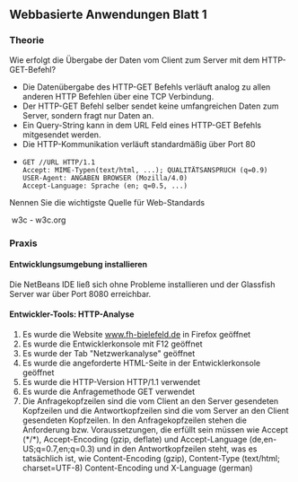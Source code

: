 ## Webbasierte Anwendungen Blatt 1



### Theorie

Wie erfolgt die Übergabe der Daten vom Client zum Server mit dem HTTP-GET-Befehl?

- Die Datenübergabe des HTTP-GET Befehls verläuft analog zu allen anderen HTTP Befehlen über eine TCP Verbindung.
- Der HTTP-GET Befehl selber sendet keine umfangreichen Daten zum Server, sondern fragt nur Daten an.
- Ein Query-String kann in dem URL Feld eines HTTP-GET Befehls mitgesendet werden.
- Die HTTP-Kommunikation verläuft standardmäßig über Port 80
- ```http
  GET //URL HTTP/1.1
  Accept: MIME-Typen(text/html, ...); QUALITÄTSANSPRUCH (q=0.9)
  USER-Agent: ANGABEN BROWSER (Mozilla/4.0)
  Accept-Language: Sprache (en; q=0.5, ...)
  ```

Nennen Sie die wichtigste Quelle für Web-Standards

​	w3c - w3c.org



### Praxis

#### Entwicklungsumgebung installieren

Die NetBeans IDE ließ sich ohne Probleme installieren und der Glassfish Server war über Port 8080 erreichbar.

#### Entwickler-Tools: HTTP-Analyse

1. Es wurde die Website www.fh-bielefeld.de in Firefox geöffnet
2. Es wurde die Entwicklerkonsole mit F12 geöffnet
3. Es wurde der Tab "Netzwerkanalyse" geöffnet
4. Es wurde die angeforderte HTML-Seite in der Entwicklerkonsole geöffnet
5. Es wurde die HTTP-Version HTTP/1.1 verwendet
6. Es wurde die Anfragemethode GET verwendet
7. Die Anfragekopfzeilen sind die vom Client an den Server gesendeten Kopfzeilen und die Antwortkopfzeilen sind die vom Server an den Client gesendeten Kopfzeilen. In den Anfragekopfzeilen stehen die Anforderung bzw. Voraussetzungen, die erfüllt sein müssen wie Accept (\*/\*), Accept-Encoding (gzip, deflate) und Accept-Language (de,en-US;q=0.7,en;q=0.3) und in den Antwortkopfzeilen steht, was es tatsächlich ist, wie Content-Encoding (gzip), Content-Type (text/html; charset=UTF-8) Content-Encoding und X-Language (german)